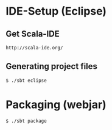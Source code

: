 # IDE-Setup (Eclipse)

## Get Scala-IDE

```
http://scala-ide.org/
```

## Generating project files

```
$ ./sbt eclipse
```

# Packaging (webjar)

```
$ ./sbt package 
```


